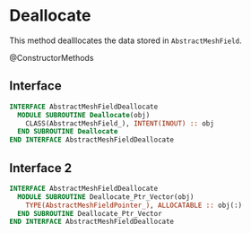 # Deallocate

This method dealllocates the data stored in `AbstractMeshField`.

<span class="badge badge--secondary"> @ConstructorMethods </span>

## Interface

```fortran
INTERFACE AbstractMeshFieldDeallocate
  MODULE SUBROUTINE Deallocate(obj)
    CLASS(AbstractMeshField_), INTENT(INOUT) :: obj
  END SUBROUTINE Deallocate
END INTERFACE AbstractMeshFieldDeallocate
```

## Interface 2

```fortran
INTERFACE AbstractMeshFieldDeallocate
  MODULE SUBROUTINE Deallocate_Ptr_Vector(obj)
    TYPE(AbstractMeshFieldPointer_), ALLOCATABLE :: obj(:)
  END SUBROUTINE Deallocate_Ptr_Vector
END INTERFACE AbstractMeshFieldDeallocate
```
